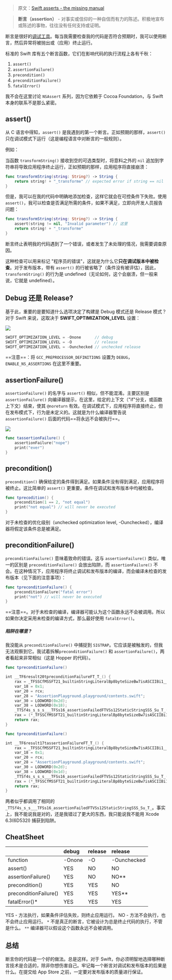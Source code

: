 > 原文：[Swift asserts - the missing manual](https://blog.krzyzanowskim.com/2015/03/09/swift-asserts-the-missing-manual/)

> **断言（assertion）** - 对事实或信仰的一种自信而有力的陈述。积极地宣布或陈述的事物，往往没有任何支持或证明。

断言是很好的[调试工具](https://docs.swift.org/swift-book/LanguageGuide/TheBasics.html#//apple_ref/doc/uid/TP40014097-CH5-ID335)。每当我需要检查我的代码是否符合预期时，我可以使用断言，然后异常将被抛出或（应用）终止运行。

标准的 Swift 库有五个断言函数，它们在影响代码的执行流程上各有千秋：

1. `assert()`
2. `assertionFailure()`
3. `precondition()`
4. `preconditionFailure()`
5. `fatalError()`


我不会在这里讨论 `NSAssert` 系列，因为它依赖于 Cocoa Foundation，与 Swift 本身的联系不是那么紧密。



## assert()

从 C 语言中得知，`assert()` 是我遇到的第一个断言。正如预期的那样，`assert()` 只在调试模式下运行（这是编程语言中对断言的一般规则）。

例如：

当函数 `transformString()` 接收到空的可选类型时，将意料之外的 `nil` 追加到字符串将导致应用程序终止运行，正如预期的那样，应用程序将直接崩溃：

```swift
func transformString(string: String?) -> String {
    return string! + "_transforme" // expected error if string == nil
}
```

但是，我可以在我的代码中明确地添加检查，这样它就会在可控条件下失败。使用 `assert()`，我可以检查是否满足所需的条件，如果不满足，立即向开发人员报告问题：

```swift
func transformString(string: String?) -> String {
    assert(string != nil, "Invalid parameter") // 这里
    return string! + "_transforme"
}
```

断言终止表明我的代码遇到了一个错误，或者发生了未处理的情况，我需要调查原因。

这种检查可以用来标记 "程序员的错误"，这就是为什么它**只在调试版本中被检查**。对于发布版本，带有 `assert()` 的行被省略了（条件没有被评估），因此， `transformString()` 的行为是 undefined（无论如何，这个会崩溃，但一般来说，它就是 undefined）。



## Debug 还是 Release?

基于此，重要的是要知道什么选项决定了构建是 Debug 模式还是 Release 模式？对于 Swift 来说，这取决于 **SWIFT_OPTIMIZATION_LEVEL** 设置：

![](https://blog.krzyzanowskim.com/content/images/2015/03/SWIFT_OPTIMIZATION_LEVEL-1.png)

```swift
SWIFT_OPTIMIZATION_LEVEL = -Onone 	   // debug
SWIFT_OPTIMIZATION_LEVEL = -O          // release
SWIFT_OPTIMIZATION_LEVEL = -Ounchecked // unchecked release
```

==注意==：将 `GCC_PREPROCESSOR_DEFINITIONS` 设置为 `DEBUG`，`ENABLE_NS_ASSERTIONS` 在这里不重要。



## assertionFailure()

`assertionFailure()` 的名字与 `assert()` 相似，但不能混淆。主要区别是 `assertionFailure()` 向编译器提示，在这里，给定的上下文（"if"分支，或函数上下文）结束，使其 `@noreturn` 有效。在调试模式下，应用程序将直接终止，但在发布模式下，行为是未定义的。这就是为什么编译器警告说 `assertionFailure()` 后面的代码==将永远不会被执行==。

![](https://blog.krzyzanowskim.com/content/images/2015/03/assertionFailure-1.png)

```swift
func tassertionFailure() {
    assertionFailure("nope")
    print("ever")
}
```



## precondition()

`precondition()` 确保给定的条件得到满足。如果条件没有得到满足，应用程序将被终止。这比简单的 `assert()` 更重要。条件在调试和发布版本中均被检查。

```swift
func tprecodition() {
    precondition(1 == 2, "not equal")
    print("not equal") // will never be executed
}
```

对于未检查的优化级别（unchecked optimization level, -Ounchecked），编译器将假定该条件总是被满足。



## preconditionFailure()

`preconditionFailure()` 意味着致命的错误。这与 `assertionFailure()` 类似，唯一的区别是 `preconditionFailure()` 会放出陷阱，而 `assertionFailure()` 不会。在这种情况下，应用程序将终止调试和发布版本的编译，而会编译未检查的发布版本（见下面的注意事项）：

```swift
func tpreconditionFailure() {
    preconditionFailure("fatal error")
    print("not") // will never be executed
}
```

==注意==。对于未检查的编译，编译器可能认为这个函数永远不会被调用。所以如果你决定采用未检查的编译方式，那么最好使用 `fatalError()`。



##### 陷阱在哪里 ?

我没能从 `preconditionFailure()` 中捕捉到 `SIGTRAP`。它应该是被触发的，但我无法观察到它。我试着拆解`preconditionFailure()` 和 `assertionFailure()`，两者看起来非常相似（这是 Hopper 的代码）。

```swift
func tpreconditionFailure()
```

```swift
int __TF6result20tpreconditionFailureFT_T_() {
    rax = _TFSSCfMSSFT21_builtinStringLiteralBp8byteSizeBw7isASCIIBi1__SS();
    var_18 = 0x1;
    var_20 = rcx;
    var_28 = "AssertionPlayground.playground/contents.swift";
    var_30 = LODWORD(0x2d);
    var_38 = LODWORD(0x18);
    _TTSf4s_s_s_s___TFSs16_assertionFailedFTVSs12StaticStringSSS_Su_T_("fatal error", LODWORD(0xb), LODWORD(0x2), rax, var_18, var_20, var_28, 0x2d, 0x2, 0x18);
    rax = (*_TFSSCfMSSFT21_builtinStringLiteralBp8byteSizeBw7isASCIIBi1__SS)();
    return rax;
}
```

```swift
func tpreconditionFailure()
```

```swift
int __TF6result17tassertionFailureFT_T_() {
    rax = _TFSSCfMSSFT21_builtinStringLiteralBp8byteSizeBw7isASCIIBi1__SS();
    var_18 = 0x1;
    var_20 = rcx;
    var_28 = "AssertionPlayground.playground/contents.swift";
    var_30 = LODWORD(0x2d);
    var_38 = LODWORD(0x1d);
    _TTSf4s_s_s_s___TFSs16_assertionFailedFTVSs12StaticStringSSS_Su_T_("fatal error", LODWORD(0xb), LODWORD(0x2), rax, var_18, var_20, var_28, 0x2d, 0x2, 0x1d);
    rax = (*_TFSSCfMSSFT21_builtinStringLiteralBp8byteSizeBw7isASCIIBi1__SS)();
    return rax;
}
```

两者似乎都调用了相同的`_TTSf4s_s_s___TFSs16_assertionFailedFTVSs12StaticStringSSS_Su_T_`。事实上，我不能说我是对的，还是我错过了更大的东西，我只能说我不能用 Xcode 6.3(6D532l) 捕获到陷阱。

## CheatSheet

|                       | debug  | release | release     |
| :-------------------- | :----- | :------ | :---------- |
| function              | -Onone | -O      | -Ounchecked |
| assert()              | YES    | NO      | NO          |
| assertionFailure()    | YES    | NO      | NO**        |
| precondition()        | YES    | YES     | NO          |
| preconditionFailure() | YES    | YES     | YES**       |
| fatalError()*         | YES    | YES     | YES         |

YES - 方法执行，如果条件评估失败，则终止应用运行。 
NO - 方法不会执行，也不会终止应用运行。
`*` 不是真正的断言，它被设计为总是终止代码的执行，不管是什么。
`**` 编译器可以假设这个函数永远不会被调用。



## 总结

断言你的代码是一个好的做法。总是这样。对于 Swift，你必须明智地选择哪种断言技术是合适的，除非你想伤害自己。牢记每一个断言对调试和发布版本的后果是什么。在提交给 App Store 之前，一定要对发布版本的质量进行保证。
